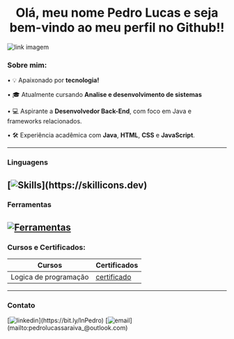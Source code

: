 
<h1 align = center>Olá, meu nome Pedro Lucas e seja bem-vindo ao meu perfil no Github!!</h1>

![link imagem](https://i.pinimg.com/originals/ca/26/2e/ca262e0354eea311c41134c3e4bc3bc2.gif)

### Sobre mim:

• 💡 Apaixonado por **tecnologia!**

• 🎓 Atualmente cursando **Analise e desenvolvimento de sistemas**

• 💻 Aspirante a **Desenvolvedor Back-End**, com foco em Java e frameworks relacionados.

• 🛠️ Experiência acadêmica com **Java**, **HTML**, **CSS** e **JavaScript**.

---
### Linguagens

[![Skills](https://skillicons.dev/icons?i=java,js,html,css,)](https://skillicons.dev)
----
### Ferramentas

[![Ferramentas](https://skillicons.dev/icons?i=idea,vscode)](https://skillicons.dev)
----
### Cursos e Certificados:

| Cursos | Certificados |
|--------|--------------|
|Logica de programação|[certificado](https://www.dio.me/certificate/TSMA3NQW/share)|

----
### Contato

[![linkedin](https://skillicons.dev/icons?i=linkedin,)](https://bit.ly/lnPedro)
[![email](https://skillicons.dev/icons?i=gmail,)](mailto:pedrolucassaraiva_@outlook.com)


<!--
**pedro-cordeiro-dev/pedro-cordeiro-dev** is a ✨ _special_ ✨ repository because its `README.md` (this file) appears on your GitHub profile.

Here are some ideas to get you started:

- 🔭 I’m currently working on ...
- 🌱 I’m currently learning ...
- 👯 I’m looking to collaborate on ...
- 🤔 I’m looking for help with ...
- 💬 Ask me about ...
- 📫 How to reach me: ...
- 😄 Pronouns: ...
- ⚡ Fun fact: ...
-->
